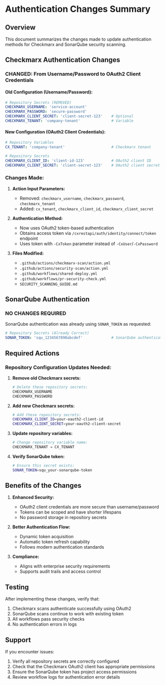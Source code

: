 # Authentication Changes Summary

## Overview
This document summarizes the changes made to update authentication methods for Checkmarx and SonarQube security scanning.

## Checkmarx Authentication Changes

### **CHANGED: From Username/Password to OAuth2 Client Credentials**

#### Old Configuration (Username/Password):
```yaml
# Repository Secrets (REMOVED)
CHECKMARX_USERNAME: 'service-account'
CHECKMARX_PASSWORD: 'secure-password'
CHECKMARX_CLIENT_SECRET: 'client-secret-123'    # Optional
CHECKMARX_TENANT: 'company-tenant'              # Variable
```

#### New Configuration (OAuth2 Client Credentials):
```yaml
# Repository Variables
CX_TENANT: 'company-tenant'                     # Checkmarx tenant

# Repository Secrets  
CHECKMARX_CLIENT_ID: 'client-id-123'            # OAuth2 client ID
CHECKMARX_CLIENT_SECRET: 'client-secret-123'    # OAuth2 client secret
```

### Changes Made:

1. **Action Input Parameters:**
   - Removed: `checkmarx_username`, `checkmarx_password`, `checkmarx_tenant`
   - Added: `cx_tenant`, `checkmarx_client_id`, `checkmarx_client_secret`

2. **Authentication Method:**
   - Now uses OAuth2 token-based authentication
   - Obtains access token via `/cxrestapi/auth/identity/connect/token` endpoint
   - Uses token with `-CxToken` parameter instead of `-CxUser`/`-CxPassword`

3. **Files Modified:**
   - `.github/actions/checkmarx-scan/action.yml`
   - `.github/actions/security-scan/action.yml`
   - `.github/workflows/shared-deploy.yml`
   - `.github/workflows/pr-security-check.yml`
   - `SECURITY_SCANNING_GUIDE.md`

## SonarQube Authentication

### **NO CHANGES REQUIRED**
SonarQube authentication was already using `SONAR_TOKEN` as requested:

```yaml
# Repository Secrets (Already Correct)
SONAR_TOKEN: 'squ_1234567890abcdef'             # SonarQube authentication token
```

## Required Actions

### Repository Configuration Updates Needed:

1. **Remove old Checkmarx secrets:**
   ```bash
   # Delete these repository secrets:
   CHECKMARX_USERNAME
   CHECKMARX_PASSWORD
   ```

2. **Add new Checkmarx secrets:**
   ```bash
   # Add these repository secrets:
   CHECKMARX_CLIENT_ID=your-oauth2-client-id
   CHECKMARX_CLIENT_SECRET=your-oauth2-client-secret
   ```

3. **Update repository variables:**
   ```bash
   # Change repository variable name:
   CHECKMARX_TENANT → CX_TENANT
   ```

4. **Verify SonarQube token:**
   ```bash
   # Ensure this secret exists:
   SONAR_TOKEN=squ_your-sonarqube-token
   ```

## Benefits of the Changes

1. **Enhanced Security:**
   - OAuth2 client credentials are more secure than username/password
   - Tokens can be scoped and have shorter lifespans
   - No password storage in repository secrets

2. **Better Authentication Flow:**
   - Dynamic token acquisition
   - Automatic token refresh capability
   - Follows modern authentication standards

3. **Compliance:**
   - Aligns with enterprise security requirements
   - Supports audit trails and access control

## Testing

After implementing these changes, verify that:

1. Checkmarx scans authenticate successfully using OAuth2
2. SonarQube scans continue to work with existing token
3. All workflows pass security checks
4. No authentication errors in logs

## Support

If you encounter issues:

1. Verify all repository secrets are correctly configured
2. Check that the Checkmarx OAuth2 client has appropriate permissions
3. Ensure the SonarQube token has project access permissions
4. Review workflow logs for authentication error details